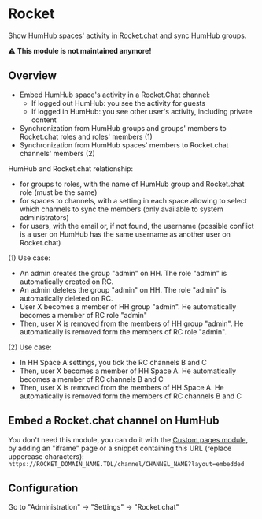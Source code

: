 # Rocket

Show HumHub spaces' activity in [Rocket.chat](https://rocket.chat/) and sync HumHub groups.

:warning: **This module is not maintained anymore!**

## Overview

- Embed HumHub space's activity in a Rocket.Chat channel:
    - If logged out HumHub: you see the activity for guests
    - If logged in HumHub: you see other user's activity, including private content
- Synchronization from HumHub groups and groups' members to Rocket.chat roles and roles' members (1)
- Synchronization from HumHub spaces' members to Rocket.chat channels' members (2)

HumHub and Rocket.chat relationship:
- for groups to roles, with the name of HumHub group and Rocket.chat role (must be the same)
- for spaces to channels, with a setting in each space allowing to select which channels to sync the members (only available to system administrators)
- for users, with the email or, if not found, the username (possible conflict is a user on HumHub has the same username as another user on Rocket.chat)

(1) Use case:
- An admin creates the group "admin" on HH. The role "admin" is automatically created on RC.
- An admin deletes the group "admin" on HH. The role "admin" is automatically deleted on RC.
- User X becomes a member of HH group "admin". He automatically becomes a member of RC role "admin"
- Then, user X is removed from the members of HH group "admin". He automatically is removed form the members of RC role "admin".

(2) Use case:
- In HH Space A settings, you tick the RC channels B and C
- Then, user X becomes a member of HH Space A. He automatically becomes a member of RC channels B and C
- Then, user X is removed from the members of HH Space A. He automatically is removed form the members of RC channels B and C

## Embed a Rocket.chat channel on HumHub

You don't need this module, you can do it with the [Custom pages module](https://marketplace.humhub.com/module/custom_pages), by adding an "iframe" page or a snippet containing this URL (replace uppercase characters): `https://ROCKET_DOMAIN_NAME.TDL/channel/CHANNEL_NAME?layout=embedded`

## Configuration

Go to "Administration" -> "Settings" -> "Rocket.chat"
